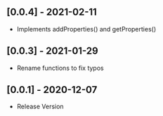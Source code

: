 ## [0.0.4] - 2021-02-11

- Implements addProperties() and getProperties()

## [0.0.3] - 2021-01-29

- Rename functions to fix typos

## [0.0.1] - 2020-12-07

- Release Version
